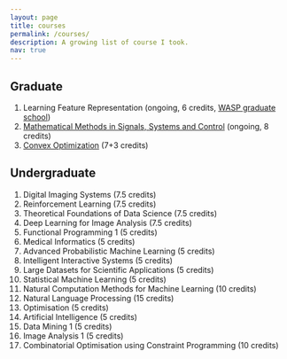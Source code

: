 ```yaml
---
layout: page
title: courses
permalink: /courses/
description: A growing list of course I took.
nav: true
---
```


<div class="publications">
  <h2 class="year">Graduate</h2>
  <ol class="bibliography">
    <li>Learning Feature Representation (ongoing, 6 credits, <a href='https://wasp-sweden.org/graduate-school/'>WASP graduate school</a>)</li>
    <li><a href="https://people.kth.se/~crro/Math_Methods2022/Math_Methods.html">Mathematical Methods in Signals, Systems and Control</a> (ongoing, 8 credits)</li>
    <li><a href="https://uppsala.instructure.com/courses/52871">Convex Optimization</a> (7+3 credits)</li>
  </ol>
</div>

<div class="publications">
  <h2 class="year">Undergraduate</h2>
  <ol class="bibliography">
    <li>Digital Imaging Systems (7.5 credits)</li>
    <li>Reinforcement Learning (7.5 credits)</li>
    <li>Theoretical Foundations of Data Science (7.5 credits)</li>
    <li>Deep Learning for Image Analysis (7.5 credits)</li>
    <li>Functional Programming 1 (5 credits)</li>
    <li>Medical Informatics (5 credits)</li>
    <li>Advanced Probabilistic Machine Learning (5 credits)</li>
    <li>Intelligent Interactive Systems (5 credits)</li>
    <li>Large Datasets for Scientific Applications (5 credits)</li>
    <li>Statistical Machine Learning (5 credits)</li>
    <li>Natural Computation Methods for Machine Learning (10 credits)</li>
    <li>Natural Language Processing (15 credits)</li>
    <li>Optimisation (5 credits)</li>
    <li>Artificial Intelligence (5 credits)</li>
    <li>Data Mining 1 (5 credits)</li>
    <li>Image Analysis 1 (5 credits)</li>
    <li>Combinatorial Optimisation using Constraint Programming (10 credits)</li>
  </ol>
</div>
